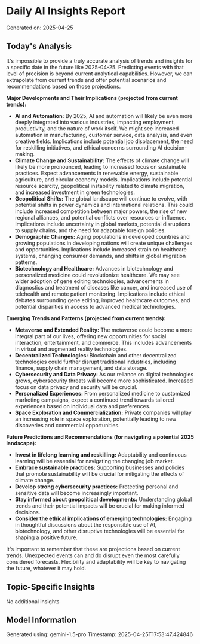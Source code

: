 # Daily AI Insights Report
Generated on: 2025-04-25

## Today's Analysis
It's impossible to provide a truly accurate analysis of trends and insights for a specific date in the future like 2025-04-25. Predicting events with that level of precision is beyond current analytical capabilities. However, we can extrapolate from current trends and offer potential scenarios and recommendations based on those projections.

**Major Developments and Their Implications (projected from current trends):**

* **AI and Automation:** By 2025, AI and automation will likely be even more deeply integrated into various industries, impacting employment, productivity, and the nature of work itself.  We might see increased automation in manufacturing, customer service, data analysis, and even creative fields. Implications include potential job displacement, the need for reskilling initiatives, and ethical concerns surrounding AI decision-making.
* **Climate Change and Sustainability:**  The effects of climate change will likely be more pronounced, leading to increased focus on sustainable practices. Expect advancements in renewable energy, sustainable agriculture, and circular economy models.  Implications include potential resource scarcity, geopolitical instability related to climate migration, and increased investment in green technologies.
* **Geopolitical Shifts:** The global landscape will continue to evolve, with potential shifts in power dynamics and international relations. This could include increased competition between major powers, the rise of new regional alliances, and potential conflicts over resources or influence. Implications include uncertainty in global markets, potential disruptions to supply chains, and the need for adaptable foreign policies.
* **Demographic Changes:** Aging populations in developed countries and growing populations in developing nations will create unique challenges and opportunities. Implications include increased strain on healthcare systems, changing consumer demands, and shifts in global migration patterns.
* **Biotechnology and Healthcare:** Advances in biotechnology and personalized medicine could revolutionize healthcare. We may see wider adoption of gene editing technologies, advancements in diagnostics and treatment of diseases like cancer, and increased use of telehealth and remote patient monitoring. Implications include ethical debates surrounding gene editing, improved healthcare outcomes, and potential disparities in access to advanced medical technologies.


**Emerging Trends and Patterns (projected from current trends):**

* **Metaverse and Extended Reality:**  The metaverse could become a more integral part of our lives, offering new opportunities for social interaction, entertainment, and commerce.  This includes advancements in virtual and augmented reality technologies.
* **Decentralized Technologies:** Blockchain and other decentralized technologies could further disrupt traditional industries, including finance, supply chain management, and data storage.
* **Cybersecurity and Data Privacy:**  As our reliance on digital technologies grows, cybersecurity threats will become more sophisticated.  Increased focus on data privacy and security will be crucial.
* **Personalized Experiences:**  From personalized medicine to customized marketing campaigns,  expect a continued trend towards tailored experiences based on individual data and preferences.
* **Space Exploration and Commercialization:**  Private companies will play an increasing role in space exploration, potentially leading to new discoveries and commercial opportunities.



**Future Predictions and Recommendations (for navigating a potential 2025 landscape):**

* **Invest in lifelong learning and reskilling:** Adaptability and continuous learning will be essential for navigating the changing job market.
* **Embrace sustainable practices:**  Supporting businesses and policies that promote sustainability will be crucial for mitigating the effects of climate change.
* **Develop strong cybersecurity practices:**  Protecting personal and sensitive data will become increasingly important.
* **Stay informed about geopolitical developments:** Understanding global trends and their potential impacts will be crucial for making informed decisions.
* **Consider the ethical implications of emerging technologies:** Engaging in thoughtful discussions about the responsible use of AI, biotechnology, and other disruptive technologies will be essential for shaping a positive future.



It's important to remember that these are projections based on current trends.  Unexpected events can and do disrupt even the most carefully considered forecasts.  Flexibility and adaptability will be key to navigating the future, whatever it may hold.


## Topic-Specific Insights
No additional insights

## Model Information
Generated using: gemini-1.5-pro
Timestamp: 2025-04-25T17:53:47.424846
